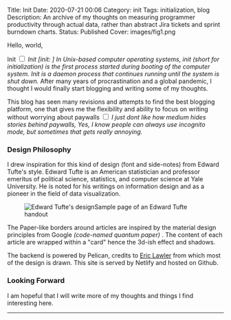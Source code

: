 Title: Init
Date: 2020-07-21 00:06
Category: init
Tags: initialization, blog
Description: An archive of my thoughts on measuring programmer productivity through actual data, rather than abstract Jira tickets and sprint burndown charts.
Status: Published
Cover: images/fig1.png


<section markdown="1">
Hello, world, 

Init <label for="sn-technically" class="margin-toggle sidenote-number"></label><input type="checkbox" id="sn-technically" class="margin-toggle"> 
<span class="sidenote"><em>Init [init: ] In Unix-based computer operating systems, init (short for initialization) is the first process started during booting of the computer system. Init is a daemon process that continues running until the system is shut down.</em>
 </span> After many years of procrastination and a global pandemic, I thought I would finally start blogging and writing some of my thoughts.

This blog has seen many revisions and attempts to find the best blogging platform, one that gives me the flexibility and ability to focus on writing without worrying about paywalls <label for="sn-paywall" class="margin-toggle sidenote-number"></label><input type="checkbox" id="sn-paywall" class="margin-toggle"> <span class="sidenote"><em>I just dont like how medium hides stories behind paywalls, Yes, I know people can always use incognito mode, but sometimes that gets really annoying.</em></span>

### Design Philosophy

I drew inspiration for this kind of design (font and side-notes) from Edward Tufte's style. 
Edward Tufte is an American statistician and professor emeritus of political science, statistics, and computer science at Yale University. He is noted for his writings on information design and as a pioneer in the field of data visualization.

<figure class="fullwidth"><img src="/images/tufte.gif" alt="Edward Tufte's design"><caption>Sample page of an Edward Tufte handout</caption></figure>

The Paper-like borders around articles are inspired by the material design principles from Google <em>(code-named quantum paper) </em>. The content of each article are wrapped within a "card" hence the 3d-ish effect and shadows.

The backend is powered by Pelican, credits to [Eric Lawler](https://lawler.io/about/) from which most of the design is drawn. This site is served by Netlify and hosted on Github.

### Looking Forward

I am hopeful that I will write more of my thoughts and things I find interesting here.

---- 
</section>
